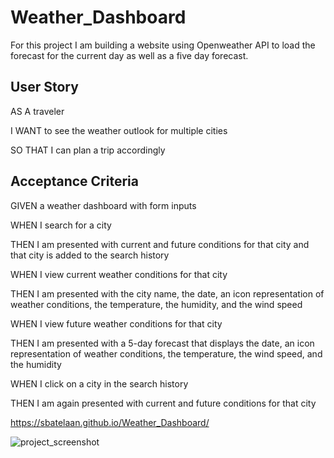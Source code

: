 # Weather_Dashboard

For this project I am building a website using Openweather API to load the forecast for the current day
as well as a five day forecast. 



## User Story

AS A traveler

I WANT to see the weather outlook for multiple cities

SO THAT I can plan a trip accordingly


## Acceptance Criteria

GIVEN a weather dashboard with form inputs

WHEN I search for a city

THEN I am presented with current and future conditions for that city and that city is added to the search history

WHEN I view current weather conditions for that city

THEN I am presented with the city name, the date, an icon representation of weather conditions, the temperature, the humidity, and the wind speed

WHEN I view future weather conditions for that city

THEN I am presented with a 5-day forecast that displays the date, an icon representation of weather conditions, the temperature, the wind speed, and the humidity

WHEN I click on a city in the search history

THEN I am again presented with current and future conditions for that city



https://sbatelaan.github.io/Weather_Dashboard/



![project_screenshot](https://user-images.githubusercontent.com/119352363/217440243-6852ebdb-d0bc-44db-8694-d4e37240990c.jpg)

